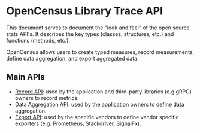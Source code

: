 # OpenCensus Library Trace API
This document serves to document the "look and feel" of the open source stats API's. It describes
the key types (classes, structures, etc.) and functions (methods, etc.).

OpenCensus allows users to create typed measures, record measurements, define data aggregation, and
export aggregated data.

## Main APIs
* [Record API](Record.md): used by the application and third-party libraries (e.g gRPC) owners to
record metrics.
* [Data Aggregation API](DataAggregation.md): used by the application owners to define data
aggregation.
* [Export API](Export.md): used by the specific vendors to define vendor specific exporters (e.g.
Prometheus, Stackdriver, SignalFx).
